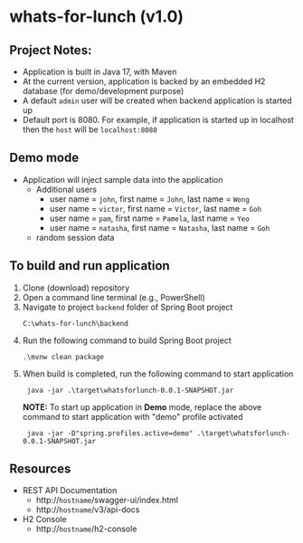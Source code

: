 # whats-for-lunch (v1.0)

## Project Notes:
- Application is built in Java 17, with Maven
- At the current version, application is backed by an embedded H2 database (for demo/development purpose)
- A default `admin` user will be created when backend application is started up
- Default port is 8080. For example, if application is started up in localhost then the `host` will be `localhost:8080`

## Demo mode
- Application will inject sample data into the application
  - Additional users
    - user name = `john`, first name = `John`, last name = `Wong`
    - user name = `victor`, first name = `Victor`, last name = `Goh`
    - user name = `pam`, first name = `Pamela`, last name = `Yeo`
    - user name = `natasha`, first name = `Natasha`, last name = `Goh`
  - random session data

## To build and run application
1. Clone (download) repository
2. Open a command line terminal (e.g., PowerShell)
3. Navigate to project `backend` folder of Spring Boot project
   ```shell
   C:\whats-for-lunch\backend
   ```
4. Run the following command to build Spring Boot project
   ```shell
   .\mvnw clean package
   ```
5. When build is completed, run the following command to start application
    ```shell
     java -jar .\target\whatsforlunch-0.0.1-SNAPSHOT.jar
    ```
   **NOTE:** To start up application in **Demo** mode, replace the above command to start application with "demo" profile activated
    ```shell
     java -jar -D"spring.profiles.active=demo" .\target\whatsforlunch-0.0.1-SNAPSHOT.jar
    ```
## Resources
- REST API Documentation
  - http://`hostname`/swagger-ui/index.html
  - http://`hostname`/v3/api-docs
- H2 Console
  - http://`hostname`/h2-console
